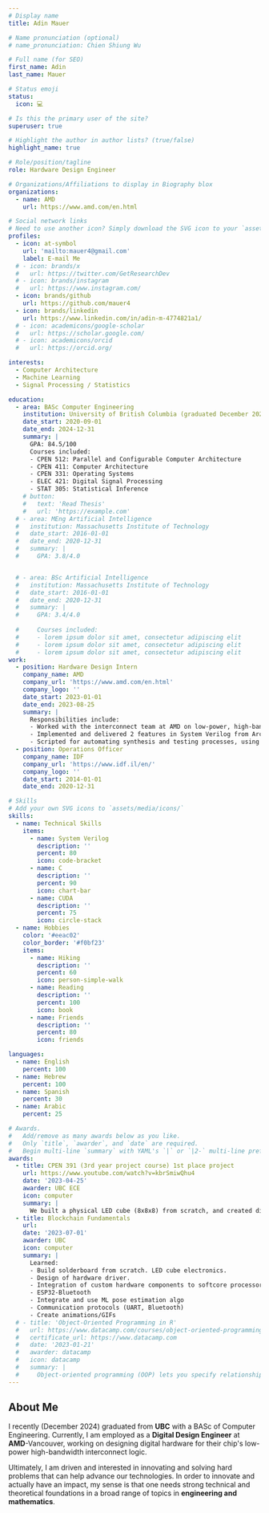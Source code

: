 ```yaml
---
# Display name
title: Adin Mauer

# Name pronunciation (optional)
# name_pronunciation: Chien Shiung Wu

# Full name (for SEO)
first_name: Adin
last_name: Mauer

# Status emoji
status:
  icon: 💻

# Is this the primary user of the site?
superuser: true

# Highlight the author in author lists? (true/false)
highlight_name: true

# Role/position/tagline
role: Hardware Design Engineer

# Organizations/Affiliations to display in Biography blox
organizations:
  - name: AMD
    url: https://www.amd.com/en.html

# Social network links
# Need to use another icon? Simply download the SVG icon to your `assets/media/icons/` folder.
profiles:
  - icon: at-symbol
    url: 'mailto:mauer4@gmail.com'
    label: E-mail Me
  # - icon: brands/x
  #   url: https://twitter.com/GetResearchDev
  # - icon: brands/instagram
  #   url: https://www.instagram.com/
  - icon: brands/github
    url: https://github.com/mauer4
  - icon: brands/linkedin
    url: https://www.linkedin.com/in/adin-m-4774821a1/
  # - icon: academicons/google-scholar
  #   url: https://scholar.google.com/
  # - icon: academicons/orcid
  #   url: https://orcid.org/

interests:
  - Computer Architecture
  - Machine Learning
  - Signal Processing / Statistics

education:
  - area: BASc Computer Engineering
    institution: University of British Columbia (graduated December 2024)
    date_start: 2020-09-01
    date_end: 2024-12-31
    summary: |
      GPA: 84.5/100
      Courses included:
      - CPEN 512: Parallel and Configurable Computer Architecture
      - CPEN 411: Computer Architecture
      - CPEN 331: Operating Systems
      - ELEC 421: Digital Signal Processing
      - STAT 305: Statistical Inference
    # button:
    #   text: 'Read Thesis'
    #   url: 'https://example.com'
  # - area: MEng Artificial Intelligence
  #   institution: Massachusetts Institute of Technology
  #   date_start: 2016-01-01
  #   date_end: 2020-12-31
  #   summary: |
  #     GPA: 3.8/4.0


  # - area: BSc Artificial Intelligence
  #   institution: Massachusetts Institute of Technology
  #   date_start: 2016-01-01
  #   date_end: 2020-12-31
  #   summary: |
  #     GPA: 3.4/4.0
      
  #     Courses included:
  #     - lorem ipsum dolor sit amet, consectetur adipiscing elit
  #     - lorem ipsum dolor sit amet, consectetur adipiscing elit
  #     - lorem ipsum dolor sit amet, consectetur adipiscing elit
work:
  - position: Hardware Design Intern
    company_name: AMD
    company_url: 'https://www.amd.com/en.html'
    company_logo: ''
    date_start: 2023-01-01
    date_end: 2023-08-25
    summary: |
      Responsibilities include:
      - Worked with the interconnect team at AMD on low-power, high-bandwidth interconnect logic
      - Implemented and delivered 2 features in System Verilog from Architecture design documents
      - Scripted for automating synthesis and testing processes, using Tcl, Bash, and Perl etc.
  - position: Operations Officer
    company_name: IDF
    company_url: 'https://www.idf.il/en/'
    company_logo: ''
    date_start: 2014-01-01
    date_end: 2020-12-31

# Skills
# Add your own SVG icons to `assets/media/icons/`
skills:
  - name: Technical Skills
    items:
      - name: System Verilog
        description: ''
        percent: 80
        icon: code-bracket
      - name: C
        description: ''
        percent: 90
        icon: chart-bar
      - name: CUDA
        description: ''
        percent: 75
        icon: circle-stack
  - name: Hobbies
    color: '#eeac02'
    color_border: '#f0bf23'
    items:
      - name: Hiking
        description: ''
        percent: 60
        icon: person-simple-walk
      - name: Reading
        description: ''
        percent: 100
        icon: book
      - name: Friends
        description: ''
        percent: 80
        icon: friends

languages:
  - name: English
    percent: 100
  - name: Hebrew
    percent: 100
  - name: Spanish
    percent: 30
  - name: Arabic
    percent: 25

# Awards.
#   Add/remove as many awards below as you like.
#   Only `title`, `awarder`, and `date` are required.
#   Begin multi-line `summary` with YAML's `|` or `|2-` multi-line prefix and indent 2 spaces below.
awards:
  - title: CPEN 391 (3rd year project course) 1st place project
    url: https://www.youtube.com/watch?v=kbrSmiwQhu4
    date: '2023-04-25'
    awarder: UBC ECE
    icon: computer
    summary: |
      We built a physical LED cube (8x8x8) from scratch, and created digital logic on an FPGA as a custom hardware block integrated into a NIOS softcore processor as a custom intruction. The FPGA driver was then connected to an Android app via ESP32-bluetooth, where a user can control the cube from an interface. The cube can either show cool patterns (pre-made), or open the phone's camera, point at a person, and a pose detecting algorithm creates a simulated stick person figure in real-time, transmits it to the cube where to show the person and their movement live. WON FIRST PLACE! See video.
  - title: Blockchain Fundamentals
    url: 
    date: '2023-07-01'
    awarder: UBC
    icon: computer
    summary: |
      Learned:
      - Build solderboard from scratch. LED cube electronics.
      - Design of hardware driver.
      - Integration of custom hardware components to softcore processor (NIOS) as custom instructions.
      - ESP32-Bluetooth
      - Integrate and use ML pose estimation algo
      - Communication protocols (UART, Bluetooth)
      - Create animations/GIFs
  # - title: 'Object-Oriented Programming in R'
  #   url: https://www.datacamp.com/courses/object-oriented-programming-with-s3-and-r6-in-r
  #   certificate_url: https://www.datacamp.com
  #   date: '2023-01-21'
  #   awarder: datacamp
  #   icon: datacamp
  #   summary: |
  #     Object-oriented programming (OOP) lets you specify relationships between functions and the objects that they can act on, helping you manage complexity in your code. This is an intermediate level course, providing an introduction to OOP, using the S3 and R6 systems. S3 is a great day-to-day R programming tool that simplifies some of the functions that you write. R6 is especially useful for industry-specific analyses, working with web APIs, and building GUIs.
---
```


## About Me

I recently (December 2024) graduated from **UBC** with a BASc of Computer Engineering. Currently, I am employed as a **Digital Design Engineer** at **AMD**-Vancouver, working on designing digital hardware for their chip's  low-power high-bandwidth interconnect logic.

Ultimately, I am driven and interested in innovating and solving hard problems that can help advance our technologies. In order to innovate and actually have an impact, my sense is that one needs strong technical and theoretical foundations in a broad range of topics in **engineering and mathematics**.
